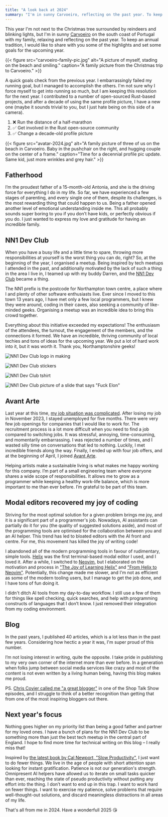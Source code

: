 ```yaml
---
title: "A look back at 2024"
summary: "I'm in sunny Carvoeiro, reflecting on the past year. To keep an annual tradition, I would like to share with you some of the highlights and set some goals for the upcoming year."
---
```


This year I'm not next to the Christmas tree surrounded by reindeers and blinking lights, but I'm in sunny [Carvoeiro](<https://en.wikipedia.org/wiki/Carvoeiro_(Lagoa)>) on the south coast of Portugal with my family, relaxing and reflecting on the past year. To keep an annual tradition, I would like to share with you some of the highlights and set some goals for the upcoming year.

{{< figure src="carvoeiro-family-pic.jpg" alt="A picture of myself, stading on the beach and smiling." caption="A family picture from the Christmas trip to Carvoeiro." >}}

A quick goals check from the previous year. I embarrassingly failed my running goal, but I managed to accomplish the others. I'm not sure why I force myself to get into running so much, but I am keeping this resolution for the next year. I contributed to a number of open-sourced Rust-based projects, and after a decade of using the same profile picture, I have a new one (maybe it sounds trivial to you, but I just hate being on this side of a camera).

1. ❌ Run the distance of a half-marathon
1. ✅ Get involved in the Rust open-source community
1. ✅ Change a decade-old profile picture

{{< figure src="avatar-2024.jpg" alt="A family picture of three of us on the beach in Carvoeiro. Baby in the pushchair on the right, and hugging couple on the center of a frame." caption="Time for a decennial profile pic update. Same kid, just more wrinkles and grey hair." >}}

## Fatherhood

I’m the proudest father of a 15-month-old Antonia, and she is the driving force for everything I do in my life. So far, we have experienced a few stages of parenting, and every single one of them, despite its challenges, is the most rewarding thing that could happen to us. Being a father opened another level of emotional understanding inside me. This all probably sounds super boring to you if you don’t have kids, or perfectly obvious if you do. I just wanted to express my love and gratitude for having an incredible family.

## NN1 Dev Club

When you have a busy life and a little time to spare, throwing more responsibilities at yourself is the worst thing you can do, right? So, at the beginning of the year, I organised a meetup. Being inspired by tech meetups I attended in the past, and additionally motivated by the lack of such a thing in the area I live in, I teamed up with my buddy Darren, and the [NN1 Dev Club](https://nn1.dev) became a thing.

The NN1 prefix is the postcode for Northampton town centre, a place where I and plenty of other software enthusiasts live. Ever since I moved to this town 13 years ago, I have met only a few local programmers, but I knew they were around, coding in their caves, also seeking a community of like-minded geeks. Organising a meetup was an incredible idea to bring this crowd together.

Everything about this initiative exceeded my expectations! The enthusiasm of the attendees, the turnout, the engagement of the members, and the connections it formed. We have an incredible, thriving community of local techies and tons of ideas for the upcoming year. We put a lot of hard work into it, but it was worth it. Thank you, Northamptonshire geeks!

![NN1 Dev Club logo in making](nn1-dev-club-1.jpg)

![NN1 Dev Club stickers](nn1-dev-club-2.jpg)

![NN1 Dev Club tshirt](nn1-dev-club-3.jpg)

![NN1 Dev Club picture of a slide that says "Fuck Elon"](nn1-dev-club-4.jpg)

## Avant Arte

Last year at this time, [my job situation was complicated](/a-look-back-at-2023/#job-situation-fiasco). After losing my job in November 2023, I stayed unemployed for five months. There were very few job openings for companies that I would like to work for. The recruitment process is a lot more difficult when you need to find a job compared to switching jobs. It was stressful, annoying, time-consuming, and momentarily embarrassing. I was rejected a number of times, and I wasted silly time on conversations that led to nothing. Luckily, I met incredible friends along the way. Finally, I ended up with four job offers, and at the beginning of April, I joined [Avant Arte](https://avantarte.com).

Helping artists make a sustainable living is what makes me happy working for this company. I’m part of a small engineering team where everyone shares a wide scope of responsibilities. It allows me to grow as a programmer while keeping a healthy work-life balance, which is more important to me than ever before. I’m grateful to be part of this team.

## Modal editors recovered my joy of coding

Striving for the most optimal solution for a given problem brings me joy, and it is a significant part of a programmer's job. Nowadays, AI assistants can partially do it for you (the quality of suggested solutions aside), and most of the programming tools are optimised for the collaboration between you and an AI helper. This trend has led to bloated editors with the AI front and centre. For me, this movement has killed the joy of writing code!

I abandoned all of the modern programming tools in favour of rudimentary, simple tools. [Helix](https://helix-editor.com) was the first terminal-based modal editor I used, and I loved it. After a while, I switched to [Neovim](https://neovim.io), but I elaborated on the motivation and process in ["The Joy of Learning Helix"](/the-joy-of-learning-helix-and-probably-other-modal-terminal-based-editors/) and ["From Helix to Neovim"](/from-helix-to-neovim/). Potentially, this change made me slower, and I'm not as efficient as some of the modern tooling users, but I manage to get the job done, and I have tons of fun doing it.

I didn't ditch AI tools from my day-to-day workflow. I still use a few of them for things like spell checking, quick searches, and help with programming constructs of languages that I don’t know. I just removed their integration from my coding environment.

## Blog

In the past years, I published 40 articles, which is a lot less than in the past few years. Considering how hectic a year it was, I'm super proud of this number.

I’m not losing interest in writing, quite the opposite. I take pride in publishing to my very own corner of the internet more than ever before. In a generation when folks jump between social media services like crazy and most of the content is not even written by a living human being, having this blog makes me proud.

PS. [Chris Coyier called me "a great blogger"](https://shoptalkshow.com/639/) in one of the Shop Talk Show episodes, and I struggle to think of a better recognition than getting that from one of the most inspiring bloggers out there.

## Next year's focus

Nothing goes higher on my priority list than being a good father and partner for my loved ones. I have a bunch of plans for the NN1 Dev Club to be something more than just the best tech meetup in the central part of England. I hope to find more time for technical writing on this blog – I really miss that!

Inspired by [the latest book by Cal Newport, "Slow Productivity"](https://calnewport.com/my-new-book-slow-productivity/), I just want to do fewer things. We live in the age of people with short attention span looking for instant gratification. Patience is not our generation's strength. Omnipresent AI helpers have allowed us to iterate on small tasks quicker than ever, reaching the state of pseudo productivity without putting any effort into the thing. I don’t want to end up in this trap. I want to work hard on fewer things. I want to exercise my patience, solve problems that require well-thought-out solutions, and discard meaningless distractions in all areas of my life.

That's all from me in 2024. Have a wonderfull 2025 😘
